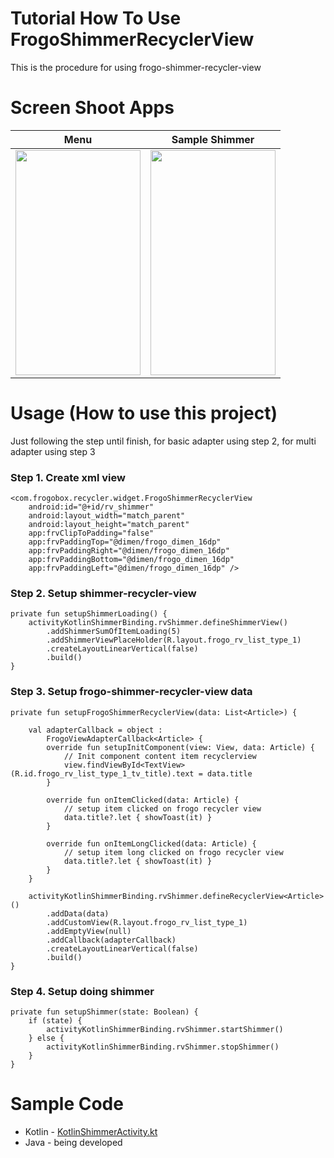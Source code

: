 # Tutorial How To Use FrogoShimmerRecyclerView
This is the procedure for using frogo-shimmer-recycler-view

# Screen Shoot Apps

|        Menu       |             Sample Shimmer   |
|:------------------:|:----------------------------:|
|<span align="center"><img width="200px" height="360px" src="https://raw.githubusercontent.com/amirisback/frogo-recycler-view/master/docs/image/ss_main.png"></span> | <span align="center"><img width="200px" height="360px" src="https://raw.githubusercontent.com/amirisback/frogo-recycler-view/master/docs/image/sample_shimmer.gif"></span> |

# Usage (How to use this project)
Just following the step until finish, for basic adapter using step 2, for multi adapter using step 3
    
### Step 1. Create xml view
    
    <com.frogobox.recycler.widget.FrogoShimmerRecyclerView
        android:id="@+id/rv_shimmer"
        android:layout_width="match_parent"
        android:layout_height="match_parent"
        app:frvClipToPadding="false"
        app:frvPaddingTop="@dimen/frogo_dimen_16dp"
        app:frvPaddingRight="@dimen/frogo_dimen_16dp"
        app:frvPaddingBottom="@dimen/frogo_dimen_16dp"
        app:frvPaddingLeft="@dimen/frogo_dimen_16dp" />
    	 	
### Step 2. Setup shimmer-recycler-view

    private fun setupShimmerLoading() {
        activityKotlinShimmerBinding.rvShimmer.defineShimmerView()
            .addShimmerSumOfItemLoading(5)
            .addShimmerViewPlaceHolder(R.layout.frogo_rv_list_type_1)
            .createLayoutLinearVertical(false)
            .build()
    }

### Step 3. Setup frogo-shimmer-recycler-view data

    private fun setupFrogoShimmerRecyclerView(data: List<Article>) {

        val adapterCallback = object :
            FrogoViewAdapterCallback<Article> {
            override fun setupInitComponent(view: View, data: Article) {
                // Init component content item recyclerview
                view.findViewById<TextView>(R.id.frogo_rv_list_type_1_tv_title).text = data.title
            }

            override fun onItemClicked(data: Article) {
                // setup item clicked on frogo recycler view
                data.title?.let { showToast(it) }
            }

            override fun onItemLongClicked(data: Article) {
                // setup item long clicked on frogo recycler view
                data.title?.let { showToast(it) }
            }
        }

        activityKotlinShimmerBinding.rvShimmer.defineRecyclerView<Article>()
            .addData(data)
            .addCustomView(R.layout.frogo_rv_list_type_1)
            .addEmptyView(null)
            .addCallback(adapterCallback)
            .createLayoutLinearVertical(false)
            .build()
    }
    
### Step 4. Setup doing shimmer 

    private fun setupShimmer(state: Boolean) {
        if (state) {
            activityKotlinShimmerBinding.rvShimmer.startShimmer()
        } else {
            activityKotlinShimmerBinding.rvShimmer.stopShimmer()
        }
    }

# Sample Code
- Kotlin - [KotlinShimmerActivity.kt](https://github.com/amirisback/frogo-recycler-view/blob/master/app/src/main/java/com/frogobox/recycler/kotlinsample/KotlinShimmerActivity.kt)
- Java - being developed